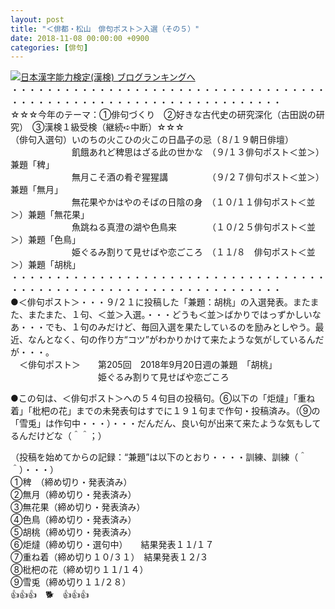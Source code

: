 ```yaml
---
layout: post
title: "＜俳都・松山　俳句ポスト＞入選（その５）"
date: 2018-11-08 00:00:00 +0900
categories: [俳句]
---
```


[![](/syuusyuu9701/assets/images/＜俳都・松山-俳句ポスト＞入選（その５）-br_c_3028_1.gif)](http://blog.with2.net/link.php?1659096:3028 "日本漢字能力検定(漢検) ブログランキングへ")[日本漢字能力検定(漢検) ブログランキングへ](http://blog.with2.net/link.php?1659096:3028)  
・・・・・・・・・・・・・・・・・・・・・・・・・・・・・・・・・・・・・・・・・・・・・・・・・・・・・・・・・・・・・・・・・・・  
☆☆☆今年のテーマ：①俳句づくり　②好きな古代史の研究深化（古田説の研究）　③漢検１級受検（継続➪中断）☆☆☆  
（俳句入選句）いのちの火こひの火この日晶子の忌（８/１９朝日俳壇）  
　　　　　　　飢餓あれど稗思はざる此の世かな　（９/１３俳句ポスト＜並＞）　兼題「稗」  
　　　　　　　無月こそ酒の肴ぞ猩猩講　　　　　（９/２７俳句ポスト＜並＞）　兼題「無月」  
　　　　　　　無花果やかはやのそばの日陰の身　（１０/１１俳句ポスト＜並＞）兼題「無花果」  
　　　　　　　魚跳ねる真澄の湖や色鳥来　　　　（１０/２５俳句ポスト＜並＞）兼題「色鳥」  
　　　　　　　姫ぐるみ割りて見せばや恋ごころ　（１１/８　俳句ポスト＜並＞）兼題「胡桃」  
・・・・・・・・・・・・・・・・・・・・・・・・・・・・・・・・・・・・・・・・・・・・・・・・・・・・・・・・・・・・・・・・・・・  
●＜俳句ポスト＞・・・９/２１に投稿した「兼題：胡桃」の入選発表。またまた、またまた、１句、＜並＞入選。・・・どうも＜並＞ばかりではっずかしいなあ・・・でも、１句のみだけど、毎回入選を果たしているのを励みとしやう。最近、なんとなく、句の作り方“コツ”がわかりかけて来たような気がしているんだが・・・。  
　＜俳句ポスト＞　　第205回　2018年9月20日週の兼題　「胡桃」  
　　　　　　　　　　姫ぐるみ割りて見せばや恋ごころ  
  
●この句は、＜俳句ポスト＞への５４句目の投稿句。⑥以下の「炬燵」「重ね着」「枇杷の花」までの未発表句はすでに１９１句まで作句・投稿済み。（⑨の「雪兎」は作句中・・・）・・・だんだん、良い句が出来て来たような気もしてるんだけどな（＾＾；）  
  
  
（投稿を始めてからの記録：“兼題”は以下のとおり・・・・訓練、訓練（＾＾）・・・）  
①稗　（締め切り・発表済み）  
②無月（締め切り・発表済み）　　　  
③無花果（締め切り・発表済み）  
④色鳥（締め切り・発表済み）　  
⑤胡桃（締め切り・発表済み）　  
⑥炬燵（締め切り・選句中）　　結果発表１１/１７　  
⑦重ね着（締め切り１０/３１）　結果発表１２/３  
⑧枇杷の花（締め切り１１/１４）  
⑨雪兎（締め切り１１/２８）  
👍👍👍　🐕　👍👍👍  